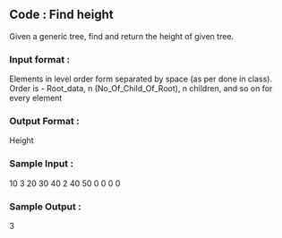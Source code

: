 ## Code : Find height
Given a generic tree, find and return the height of given tree.
### Input format :
Elements in level order form separated by space (as per done in class). Order is - 
Root_data, n (No_Of_Child_Of_Root), n children, and so on for every element 
### Output Format :
Height
### Sample Input :
10 3 20 30 40 2 40 50 0 0 0 0 
### Sample Output :
3